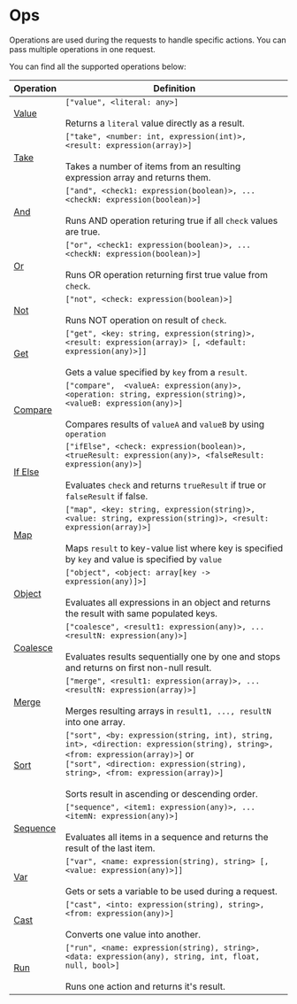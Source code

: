 # Ops

Operations are used during the requests to handle specific actions. You can pass multiple
operations in one request.

You can find all the supported operations below:


|       Operation         |     Definition |
|-------------------------|----------------|
| [Value](value.md)       | `["value", <literal: any>]` <br><br>  Returns a `literal` value directly as a result. |
| [Take](take.md)         | `["take", <number: int, expression(int)>, <result: expression(array)>]` <br><br> Takes a number of items from an resulting expression array and returns them. |
| [And](and.md)           | `["and", <check1: expression(boolean)>, ...<checkN: expression(boolean)>]` <br><br> Runs AND operation returing true if all `check` values are true. |
| [Or](or.md)             | `["or", <check1: expression(boolean)>, ...<checkN: expression(boolean)>]` <br><br> Runs OR operation returning first true value from `check`. |
| [Not](not.md)           | `["not", <check: expression(boolean)>]` <br><br> Runs NOT operation on result of `check`. |
| [Get](get.md)           | `["get", <key: string, expression(string)>, <result: expression(array)> [, <default: expression(any)>]]` <br><br> Gets a value specified by `key` from a `result`. |
| [Compare](compare.md)   | `["compare",  <valueA: expression(any)>, <operation: string, expression(string)>, <valueB: expression(any)>]` <br><br>  Compares results of `valueA` and `valueB` by using `operation` |
| [If Else](ifelse.md)    | `["ifElse", <check: expression(boolean)>, <trueResult: expression(any)>, <falseResult: expression(any)>]` <br><br>  Evaluates `check` and returns `trueResult` if true or `falseResult` if false. |
| [Map](map.md)           | `["map", <key: string, expression(string)>, <value: string, expression(string)>, <result: expression(array)>]` <br><br>  Maps `result` to key-value list where key is specified by `key` and value is specified by `value` |
| [Object](object.md)     | `["object", <object: array[key -> expression(any)]>]` <br><br>  Evaluates all expressions in an object and returns the result with same populated keys. |
| [Coalesce](coalesce.md) | `["coalesce", <result1: expression(any)>, ...<resultN: expression(any)>]` <br><br>  Evaluates results sequentially one by one and stops and returns on first non-null result. |
| [Merge](merge.md)       | `["merge", <result1: expression(array)>, ...<resultN: expression(array)>]` <br><br>  Merges resulting arrays in `result1, ..., resultN` into one array. |
| [Sort](sort.md)         |`["sort", <by: expression(string, int), string, int>, <direction: expression(string), string>, <from: expression(array)>]` or <br> `["sort", <direction: expression(string), string>, <from: expression(array)>]` <br><br>  Sorts result in ascending or descending order. |
| [Sequence](sequence.md) | `["sequence", <item1: expression(any)>, ...<itemN: expression(any)>]` <br><br>  Evaluates all items in a sequence and returns the result of the last item. |
| [Var](var.md)           | `["var", <name: expression(string), string> [, <value: expression(any)>]]` <br><br>  Gets or sets a variable to be used during a request. |
| [Cast](cast.md)         | `["cast", <into: expression(string), string>, <from: expression(any)>]` <br><br>  Converts one value into another. |
| [Run](run.md)           | `["run", <name: expression(string), string>, <data: expression(any), string, int, float, null, bool>]` <br><br> Runs one action and returns it's result. |
